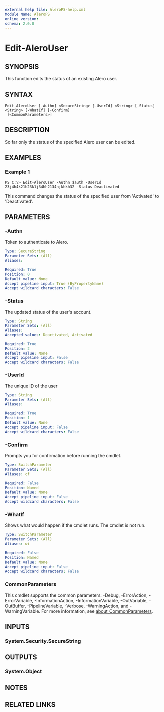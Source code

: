 ```yaml
---
external help file: AleroPS-help.xml
Module Name: AleroPS
online version:
schema: 2.0.0
---
```


# Edit-AleroUser

## SYNOPSIS
This function edits the status of an existing Alero user.

## SYNTAX

```
Edit-AleroUser [-Authn] <SecureString> [-UserId] <String> [-Status] <String> [-WhatIf] [-Confirm]
 [<CommonParameters>]
```

## DESCRIPTION
So far only the status of the specified Alero user can be edited.

## EXAMPLES

### Example 1
```
PS C:\> Edit-AleroUser -Authn $auth -UserId 23j4h4k21h23k1j34hh2134hjkhkh32 -Status Deactivated
```

This command changes the status of the specified user from 'Activated' to 'Deactivated'.

## PARAMETERS

### -Authn
Token to authenticate to Alero.

```yaml
Type: SecureString
Parameter Sets: (All)
Aliases:

Required: True
Position: 0
Default value: None
Accept pipeline input: True (ByPropertyName)
Accept wildcard characters: False
```

### -Status
The updated status of the user's account.

```yaml
Type: String
Parameter Sets: (All)
Aliases:
Accepted values: Deactivated, Activated

Required: True
Position: 2
Default value: None
Accept pipeline input: False
Accept wildcard characters: False
```

### -UserId
The unique ID of the user

```yaml
Type: String
Parameter Sets: (All)
Aliases:

Required: True
Position: 1
Default value: None
Accept pipeline input: False
Accept wildcard characters: False
```

### -Confirm
Prompts you for confirmation before running the cmdlet.

```yaml
Type: SwitchParameter
Parameter Sets: (All)
Aliases: cf

Required: False
Position: Named
Default value: None
Accept pipeline input: False
Accept wildcard characters: False
```

### -WhatIf
Shows what would happen if the cmdlet runs. The cmdlet is not run.

```yaml
Type: SwitchParameter
Parameter Sets: (All)
Aliases: wi

Required: False
Position: Named
Default value: None
Accept pipeline input: False
Accept wildcard characters: False
```

### CommonParameters
This cmdlet supports the common parameters: -Debug, -ErrorAction, -ErrorVariable, -InformationAction, -InformationVariable, -OutVariable, -OutBuffer, -PipelineVariable, -Verbose, -WarningAction, and -WarningVariable. For more information, see [about_CommonParameters](http://go.microsoft.com/fwlink/?LinkID=113216).

## INPUTS

### System.Security.SecureString
## OUTPUTS

### System.Object
## NOTES

## RELATED LINKS
